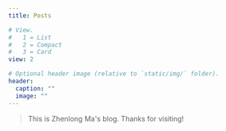 ```yaml
---
title: Posts

# View.
#   1 = List
#   2 = Compact
#   3 = Card
view: 2

# Optional header image (relative to `static/img/` folder).
header:
  caption: ""
  image: ""
---
```


> This is Zhenlong Ma's blog. Thanks for visiting!

<!-- ## _Table of Contents_ -->




<!-- - [New Post](newblog/) -->